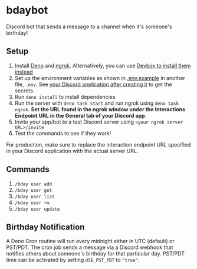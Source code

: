 # bdaybot

Discord bot that sends a message to a channel when it's someone's birthday!

## Setup

1. Install [Deno](https://docs.deno.com/runtime/getting_started/installation/) and [ngrok](https://download.ngrok.com/). Alternatively, you can use [Devbox to install them instead](https://www.jetify.com/docs/devbox/installing_devbox/)
2. Set up the environment variables as shown in [.env.example](https://github.com/johncmanuel/bdaybot/blob/master/.env.example) in another file, `.env`. See [your Discord application after creating it](https://discord.com/developers/applications/) to get the secrets. 
3. Run `deno install` to install dependencies
4. Run the server with `deno task start` and run ngrok using `deno task ngrok`. **Set the URL found in the ngrok window under the Interactions Endpoint URL in the General tab of your Discord app.**
5. Invite your app/bot to a test Discord server using `<your ngrok server URL>/invite`
6. Test the commands to see if they work! 

For production, make sure to replace the interaction endpoint URL specified in your Discord application with the actual server URL.

## Commands

1. `/bday user add`
2. `/bday user get`
3. `/bday user list`
4. `/bday user rm`
5. `/bday user update`

## Birthday Notification

A Deno Cron routine will run every midnight either in UTC (default) or PST/PDT. The cron job sends a message via a Discord webhook that notifies others about someone's birthday for that particular day. PST/PDT time can be activated by setting `USE_PST_PDT` to `"true"`. 
